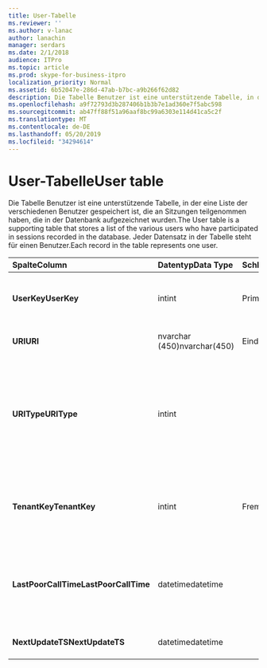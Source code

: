 ```yaml
---
title: User-Tabelle
ms.reviewer: ''
ms.author: v-lanac
author: lanachin
manager: serdars
ms.date: 2/1/2018
audience: ITPro
ms.topic: article
ms.prod: skype-for-business-itpro
localization_priority: Normal
ms.assetid: 6b52047e-286d-47ab-b7bc-a9b266f62d82
description: Die Tabelle Benutzer ist eine unterstützende Tabelle, in der eine Liste der verschiedenen Benutzer gespeichert ist, die an Sitzungen teilgenommen haben, die in der Datenbank aufgezeichnet wurden. Jeder Datensatz in der Tabelle steht für einen Benutzer.
ms.openlocfilehash: a9f72793d3b287406b1b3b7e1ad360e7f5abc598
ms.sourcegitcommit: ab47ff88f51a96aaf8bc99a6303e114d41ca5c2f
ms.translationtype: MT
ms.contentlocale: de-DE
ms.lasthandoff: 05/20/2019
ms.locfileid: "34294614"
---
```

# <a name="user-table"></a><span data-ttu-id="c201b-104">User-Tabelle</span><span class="sxs-lookup"><span data-stu-id="c201b-104">User table</span></span>
 
<span data-ttu-id="c201b-105">Die Tabelle Benutzer ist eine unterstützende Tabelle, in der eine Liste der verschiedenen Benutzer gespeichert ist, die an Sitzungen teilgenommen haben, die in der Datenbank aufgezeichnet wurden.</span><span class="sxs-lookup"><span data-stu-id="c201b-105">The User table is a supporting table that stores a list of the various users who have participated in sessions recorded in the database.</span></span> <span data-ttu-id="c201b-106">Jeder Datensatz in der Tabelle steht für einen Benutzer.</span><span class="sxs-lookup"><span data-stu-id="c201b-106">Each record in the table represents one user.</span></span>
  
|<span data-ttu-id="c201b-107">**Spalte**</span><span class="sxs-lookup"><span data-stu-id="c201b-107">**Column**</span></span>|<span data-ttu-id="c201b-108">**Datentyp**</span><span class="sxs-lookup"><span data-stu-id="c201b-108">**Data Type**</span></span>|<span data-ttu-id="c201b-109">**Schlüssel/Index**</span><span class="sxs-lookup"><span data-stu-id="c201b-109">**Key/Index**</span></span>|<span data-ttu-id="c201b-110">**Details**</span><span class="sxs-lookup"><span data-stu-id="c201b-110">**Details**</span></span>|
|:-----|:-----|:-----|:-----|
|<span data-ttu-id="c201b-111">**UserKey**</span><span class="sxs-lookup"><span data-stu-id="c201b-111">**UserKey**</span></span> <br/> |<span data-ttu-id="c201b-112">int</span><span class="sxs-lookup"><span data-stu-id="c201b-112">int</span></span>  <br/> |<span data-ttu-id="c201b-113">Primary</span><span class="sxs-lookup"><span data-stu-id="c201b-113">Primary</span></span>  <br/> |<span data-ttu-id="c201b-114">Eindeutige Nummer, die diesen Benutzer kennzeichnet.</span><span class="sxs-lookup"><span data-stu-id="c201b-114">Unique number identifying this user.</span></span>  <br/> |
|<span data-ttu-id="c201b-115">**URI**</span><span class="sxs-lookup"><span data-stu-id="c201b-115">**URI**</span></span> <br/> |<span data-ttu-id="c201b-116">nvarchar (450)</span><span class="sxs-lookup"><span data-stu-id="c201b-116">nvarchar(450)</span></span>  <br/> |<span data-ttu-id="c201b-117">Eindeutigen</span><span class="sxs-lookup"><span data-stu-id="c201b-117">Unique</span></span>  <br/> |<span data-ttu-id="c201b-118">URI-Zeichenfolge.</span><span class="sxs-lookup"><span data-stu-id="c201b-118">URI string.</span></span>  <br/> |
|<span data-ttu-id="c201b-119">**URIType**</span><span class="sxs-lookup"><span data-stu-id="c201b-119">**URIType**</span></span> <br/> |<span data-ttu-id="c201b-120">int</span><span class="sxs-lookup"><span data-stu-id="c201b-120">int</span></span>  <br/> ||<span data-ttu-id="c201b-121">1 ist ein Unbekannter URI-Typ.</span><span class="sxs-lookup"><span data-stu-id="c201b-121">1 is unknown URI type.</span></span>  <br/> <span data-ttu-id="c201b-122">2 ist ein Benutzer-URI.</span><span class="sxs-lookup"><span data-stu-id="c201b-122">2 is user URI.</span></span>  <br/> <span data-ttu-id="c201b-123">4 ist Konferenz-URI.</span><span class="sxs-lookup"><span data-stu-id="c201b-123">4 is conference URI.</span></span>  <br/> <span data-ttu-id="c201b-124">8 ist ein Telefon-URI.</span><span class="sxs-lookup"><span data-stu-id="c201b-124">8 is phone URI.</span></span>  <br/> |
|<span data-ttu-id="c201b-125">**TenantKey**</span><span class="sxs-lookup"><span data-stu-id="c201b-125">**TenantKey**</span></span> <br/> |<span data-ttu-id="c201b-126">int</span><span class="sxs-lookup"><span data-stu-id="c201b-126">int</span></span>  <br/> |<span data-ttu-id="c201b-127">Fremd</span><span class="sxs-lookup"><span data-stu-id="c201b-127">Foreign</span></span>  <br/> |<span data-ttu-id="c201b-128">Der Mandant des Benutzers, auf den die Mandantentabelle verweist.</span><span class="sxs-lookup"><span data-stu-id="c201b-128">Tenant of the user, referenced from tenant table.</span></span>  <br/> |
|<span data-ttu-id="c201b-129">**LastPoorCallTime**</span><span class="sxs-lookup"><span data-stu-id="c201b-129">**LastPoorCallTime**</span></span> <br/> |<span data-ttu-id="c201b-130">datetime</span><span class="sxs-lookup"><span data-stu-id="c201b-130">datetime</span></span>  <br/> ||<span data-ttu-id="c201b-131">Letzter Zeitstempel, wenn der Benutzer einen schlechten Audioanruf hatte.</span><span class="sxs-lookup"><span data-stu-id="c201b-131">Latest time stamp when the user had a poor audio call.</span></span>  <br/> |
|<span data-ttu-id="c201b-132">**NextUpdateTS**</span><span class="sxs-lookup"><span data-stu-id="c201b-132">**NextUpdateTS**</span></span> <br/> |<span data-ttu-id="c201b-133">datetime</span><span class="sxs-lookup"><span data-stu-id="c201b-133">datetime</span></span>  <br/> ||<span data-ttu-id="c201b-134">Nur für interne Verwendung.</span><span class="sxs-lookup"><span data-stu-id="c201b-134">For internal use only.</span></span>  <br/> |
   

